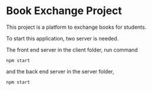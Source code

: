 # Book Exchange Project

This project is a platform to exchange books for students.

To start this application, two server is needed. 

The front end server in the client folder, run command 
```
npm start
```

and the back end server in the server folder, 
```
npm start
```
